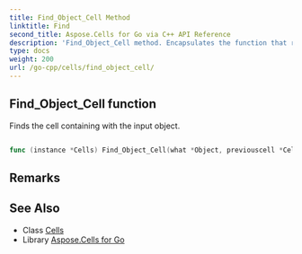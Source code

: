 ```yaml
---
title: Find_Object_Cell Method 
linktitle: Find
second_title: Aspose.Cells for Go via C++ API Reference
description: 'Find_Object_Cell method. Encapsulates the function that represents find in Go.'
type: docs
weight: 200
url: /go-cpp/cells/find_object_cell/
---
```


## Find_Object_Cell function

Finds the cell containing with the input object.

```go

func (instance *Cells) Find_Object_Cell(what *Object, previouscell *Cell)  (*Cell,  error) 

```

## Remarks


## See Also

* Class [Cells](../)
* Library [Aspose.Cells for Go](../../)
